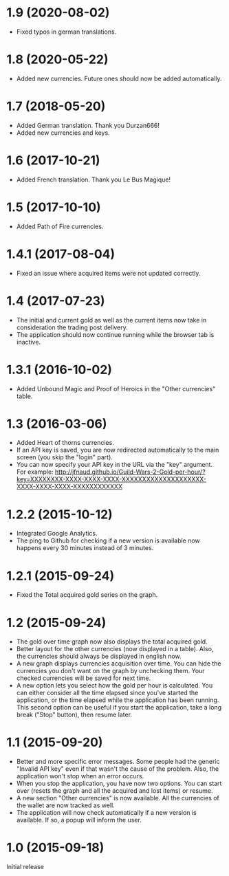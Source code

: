 # 1.9 (2020-08-02)
- Fixed typos in german translations.

# 1.8 (2020-05-22)
- Added new currencies. Future ones should now be added automatically.

# 1.7 (2018-05-20)
- Added German translation. Thank you Durzan666!
- Added new currencies and keys.

# 1.6 (2017-10-21)
- Added French translation. Thank you Le Bus Magique!

# 1.5 (2017-10-10)
- Added Path of Fire currencies.

# 1.4.1 (2017-08-04)
- Fixed an issue where acquired items were not updated correctly.

# 1.4 (2017-07-23)
- The initial and current gold as well as the current items now take in consideration the trading post delivery.
- The application should now continue running while the browser tab is inactive.

# 1.3.1 (2016-10-02)
- Added Unbound Magic and Proof of Heroics in the "Other currencies" table.

# 1.3 (2016-03-06)
- Added Heart of thorns currencies.
- If an API key is saved, you are now redirected automatically to the main screen (you skip the "login" part).
- You can now specify your API key in the URL via the "key" argument. For example: http://jfnaud.github.io/Guild-Wars-2-Gold-per-hour/?key=XXXXXXXX-XXXX-XXXX-XXXX-XXXXXXXXXXXXXXXXXXXX-XXXX-XXXX-XXXX-XXXXXXXXXXXX

# 1.2.2 (2015-10-12)
- Integrated Google Analytics.
- The ping to Github for checking if a new version is available now happens every 30 minutes instead of 3 minutes.

# 1.2.1 (2015-09-24)
- Fixed the Total acquired gold series on the graph.

# 1.2 (2015-09-24)
- The gold over time graph now also displays the total acquired gold. 
- Better layout for the other currencies (now displayed in a table). Also, the currencies should always be displayed in english now.
- A new graph displays currencies acquisition over time. You can hide the currencies you don't want on the graph by unchecking them. Your checked currencies will be saved for next time.
- A new option lets you select how the gold per hour is calculated. You can either consider all the time elapsed since you've started the application, or the time elapsed while the application has been running. This second option can be useful if you start the application, take a long break ("Stop" button), then resume later.

# 1.1 (2015-09-20)
- Better and more specific error messages. Some people had the generic "Invalid API key" even if that wasn't the cause of the problem. Also, the application won't stop when an error occurs.
- When you stop the application, you have now two options. You can start over (resets the graph and all the acquired and lost items) or resume.
- A new section "Other currencies" is now available. All the currencies of the wallet are now tracked as well.
- The application will now check automatically if a new version is available. If so, a popup will inform the user.

# 1.0 (2015-09-18)
Initial release